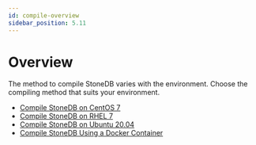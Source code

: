 ```yaml
---
id: compile-overview
sidebar_position: 5.11
---
```


# Overview

The method to compile StoneDB varies with the environment. Choose the compiling method that suits your environment.

- [Compile StoneDB on CentOS 7](compile-using-centos7.md)
- [Compile StoneDB on RHEL 7](compile-using-redhat7.md)
- [Compile StoneDB on Ubuntu 20.04](compile-using-ubuntu2004.md)
- [Compile StoneDB Using a Docker Container](compile-using-docker.md)



